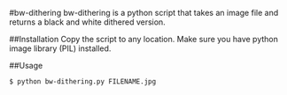 #bw-dithering
bw-dithering is a python script that takes an image file and returns a black and white dithered version.

##Installation
Copy the script to any location. Make sure you have python image library (PIL) installed.

##Usage

    $ python bw-dithering.py FILENAME.jpg
